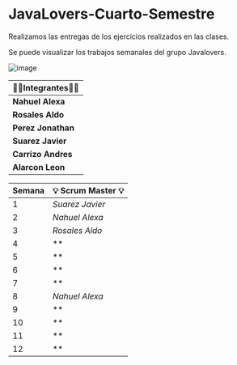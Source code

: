 # JavaLovers-Cuarto-Semestre
Realizamos las entregas de los ejercicios realizados en las clases.

Se puede visualizar los trabajos semanales del grupo Javalovers.

![image](https://github.com/CodeSystem2022/Tercer-Semestre-Grupo-Javalovers/assets/112024900/ffbf28f1-3ed3-422a-8d8a-017b07ae2d93)

 
| 👩‍💻**Integrantes**👩‍💻     |
|--------------------------|
| **Nahuel Alexa**|
| **Rosales Aldo**|
| **Perez Jonathan**|
| **Suarez Javier**|
| **Carrizo Andres**|
| **Alarcon Leon** |


| **Semana** | 💡 **Scrum Master** 💡    |
|----------------------|----------------------|
|  1  | *Suarez Javier* |
|  2  | *Nahuel Alexa* |
|  3  | *Rosales Aldo*|
|  4  | ** |
|  5  | **|
|  6  | **|
|  7  | ** |
|  8  | *Nahuel Alexa* |
|  9  | **|
| 10  | ** |
| 11  | **|
| 12  | **|
